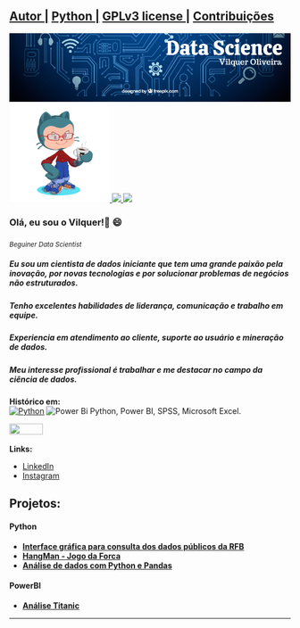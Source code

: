 



## [Autor |](https://bit.ly/3dvpXSP) [Python |](https://www.python.org/) [GPLv3 license |](https://www.gnu.org/licenses/gpl-3.0.pt-br.html) [Contribuições](https://github.com/vilquer/Python/issues)
<div>
  <img align="center" src="banner.png" >
</div>

<div>
<a href="https://github.com/vilquer">
<img height="180em" src="https://github.com/vilquer/vilquer/blob/main/octocat-1661307135867.png">
<img height="150em" src="https://github-readme-stats.vercel.app/api/top-langs/?username=vilquer&layout=compact&langs_count=7&theme=dracula"/>
<img height="180em" src="https://github-readme-stats.vercel.app/api?username=vilquer&show_icons=true&theme=dracula&include_all_commits=true&count_private=true"/>
</a>
</div>

<div> 
  
### Olá, eu sou o Vilquer!👋 :smile:  
<sub>*Beguiner Data Scientist*</sub>
  
##### Eu sou um cientista de dados iniciante que tem uma grande paixão pela inovação, por novas tecnologias e por solucionar problemas de negócios não estruturados.  
##### Tenho excelentes habilidades de liderança, comunicação e trabalho em equipe.  
##### Experiencia em atendimento ao cliente, suporte ao usuário e mineração de dados.  
##### Meu interesse profissional é trabalhar e me destacar no campo da ciência de dados.  

</div>

**Histórico em:**  
[![Python](https://img.shields.io/badge/python-3670A0?logo=python&logoColor=ffdd54)](https://www.python.org/) 
![Power Bi](https://img.shields.io/badge/PowerBI-F2C811?style=for-the-badge&logo=Power%20BI&logoColor=white)  Python, Power BI, SPSS, Microsoft Excel.

<a href="https://github.com/vilquer"> <img src="https://img.shields.io/badge/PowerBI-F2C811?style=for-the-badge&logo=Power%20BI&logoColor=white" width="60" height="20"> </a>

**Links:**
* [LinkedIn](https://bit.ly/3dvpXSP)
* [Instagram](https://www.instagram.com/vilquer.ds/)



## Projetos:
#### Python
* [**Interface gráfica para consulta dos dados públicos da RFB**](https://bit.ly/2Y9mT8W)
* [**HangMan -  Jogo da Forca**](https://bit.ly/3gYcN3p)
* [**Análise de dados com Python e Pandas**](https://bit.ly/3l61N66)
#### PowerBI
* [**Análise Titanic**](https://bit.ly/2zRtlJ8)

---
